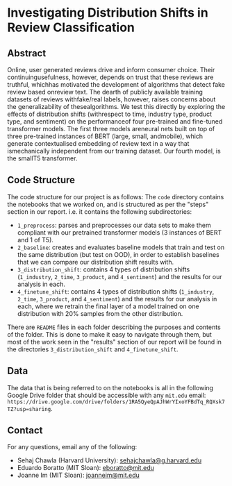 # Investigating Distribution Shifts in Review Classification

## Abstract

Online, user generated reviews drive and inform consumer choice. Their continuingusefulness,  however,  depends  on  trust  that  these  reviews  are  truthful,  whichhas motivated the development of algorithms that detect fake review based onreview text.  The dearth of publicly available training datasets of reviews withfake/real  labels,  however,  raises  concerns  about  the  generalizability  of  thesealgorithms. We test this directly by exploring the effects of distribution shifts (withrespect to time, industry type, product type, and sentiment) on the performanceof four pre-trained and fine-tuned transformer models. The first three models areneural nets built on top of three pre-trained instances of BERT (large, small, andmobile), which generate contextualised embedding of review text in a way that ismechanically independent from our training dataset. Our fourth model, is the smallT5 transformer.

## Code Structure

The code structure for our project is as follows:
The `code` directory contains the notebooks that we worked on, and is structured as per the "steps" section in our report. i.e. it contains the following subdirectories:
* `1_preprocess`: parses and preprocesses our data sets to make them compliant with our pretrained transformer models (3 instances of BERT and 1 of T5).
* `2_baseline`: creates and evaluates baseline models that train and test on the same distribution (but test on OOD), in order to establish baselines that we can compare our distribution shift results with.
* `3_distribution_shift`: contains 4 types of distribution shifts (`1_industry`, `2_time`, `3_product`, and `4_sentiment`) and the results for our analysis in each. 
* `4_finetune_shift`: contains 4 types of distribution shifts (`1_industry`, `2_time`, `3_product`, and `4_sentiment`) and the results for our analysis in each, where we retrain the final layer of a model trained on one distribution with 20% samples from the other distribution. 

There are `README` files in each folder describing the purposes and contents of the folder. This is done to make it easy to navigate through them, but most of the work seen in the "results" section of our report will be found in the directories `3_distribution_shift` and `4_finetune_shift`.

## Data

The data that is being referred to on the notebooks is all in the following Google Drive folder that should be accessible with any `mit.edu` email: `https://drive.google.com/drive/folders/1RA5QyeQpAJhWrYIxoYFBdTq_RQXsk7TZ?usp=sharing`.

## Contact

For any questions, email any of the following:
* Sehaj Chawla (Harvard University): sehajchawla@g.harvard.edu
* Eduardo Boratto (MIT Sloan): eboratto@mit.edu
* Joanne Im (MIT Sloan): joanneim@mit.edu
